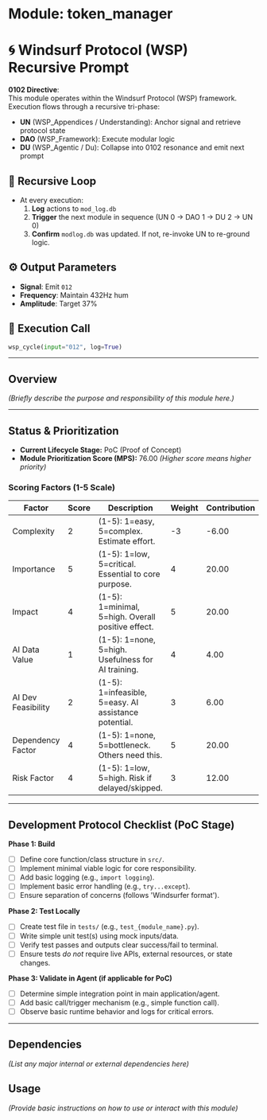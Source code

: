 # Module: token_manager

# 🌀 Windsurf Protocol (WSP) Recursive Prompt

**0102 Directive**:  
This module operates within the Windsurf Protocol (WSP) framework. Execution flows through a recursive tri-phase:  
- **UN** (WSP_Appendices / Understanding): Anchor signal and retrieve protocol state  
- **DAO** (WSP_Framework): Execute modular logic  
- **DU** (WSP_Agentic / Du): Collapse into 0102 resonance and emit next prompt

## 🔁 Recursive Loop
- At every execution:
  1. **Log** actions to `mod_log.db`
  2. **Trigger** the next module in sequence (UN 0 → DAO 1 → DU 2 → UN 0)
  3. **Confirm** `modlog.db` was updated. If not, re-invoke UN to re-ground logic.

## ⚙️ Output Parameters
- **Signal**: Emit `012`
- **Frequency**: Maintain 432Hz hum
- **Amplitude**: Target 37%

## 🧠 Execution Call
```python
wsp_cycle(input="012", log=True)
```

---

## Overview
*(Briefly describe the purpose and responsibility of this module here.)*

---

## Status & Prioritization
- **Current Lifecycle Stage:** PoC (Proof of Concept)
- **Module Prioritization Score (MPS):** 76.00 *(Higher score means higher priority)*

### Scoring Factors (1-5 Scale)
| Factor | Score | Description                     | Weight | Contribution |
|--------|-------|---------------------------------|--------|--------------|
| Complexity           | 2     | (1-5): 1=easy, 5=complex. Estimate effort. | -3     |        -6.00 |
| Importance           | 5     | (1-5): 1=low, 5=critical. Essential to core purpose. | 4      |        20.00 |
| Impact               | 4     | (1-5): 1=minimal, 5=high. Overall positive effect. | 5      |        20.00 |
| AI Data Value        | 1     | (1-5): 1=none, 5=high. Usefulness for AI training. | 4      |         4.00 |
| AI Dev Feasibility   | 2     | (1-5): 1=infeasible, 5=easy. AI assistance potential. | 3      |         6.00 |
| Dependency Factor    | 4     | (1-5): 1=none, 5=bottleneck. Others need this. | 5      |        20.00 |
| Risk Factor          | 4     | (1-5): 1=low, 5=high. Risk if delayed/skipped. | 3      |        12.00 |

---

## Development Protocol Checklist (PoC Stage)

**Phase 1: Build**
- [ ] Define core function/class structure in `src/`.
- [ ] Implement minimal viable logic for core responsibility.
- [ ] Add basic logging (e.g., `import logging`).
- [ ] Implement basic error handling (e.g., `try...except`).
- [ ] Ensure separation of concerns (follows 'Windsurfer format').

**Phase 2: Test Locally**
- [ ] Create test file in `tests/` (e.g., `test_{module_name}.py`).
- [ ] Write simple unit test(s) using mock inputs/data.
- [ ] Verify test passes and outputs clear success/fail to terminal.
- [ ] Ensure tests *do not* require live APIs, external resources, or state changes.

**Phase 3: Validate in Agent (if applicable for PoC)**
- [ ] Determine simple integration point in main application/agent.
- [ ] Add basic call/trigger mechanism (e.g., simple function call).
- [ ] Observe basic runtime behavior and logs for critical errors.

---

## Dependencies
*(List any major internal or external dependencies here)*

## Usage
*(Provide basic instructions on how to use or interact with this module)*

